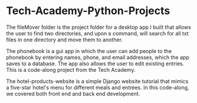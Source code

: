 # Tech-Academy-Python-Projects

The fileMover folder is the project folder for a desktop app I built that allows the user to find two directories, and upon a command, will search for all txt files in one directory and move them to another.

The phonebook is a gui app in which the user can add people to the phonebook by entering names, phone, and email addresses, which the app saves to a database. The app also allows the user to edit existing entries. This is a code-along project from the Tech Academy.

The hotel-products-website is a simple Django website tutorial that mimics a five-star hotel's menu for different meals and entrees.  In this code-along, we covered both front end and back end development.
